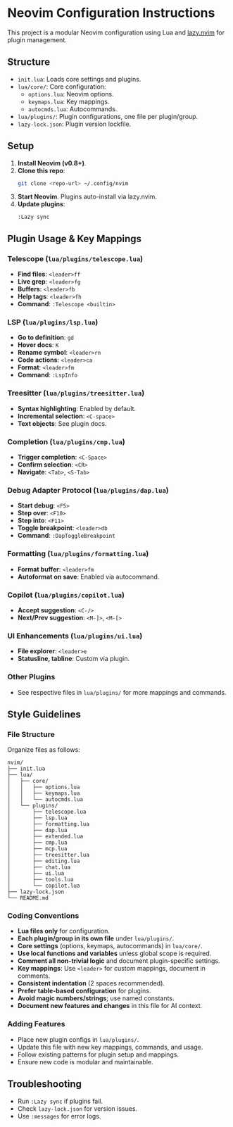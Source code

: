 # Neovim Configuration Instructions

This project is a modular Neovim configuration using Lua and [lazy.nvim](https://github.com/folke/lazy.nvim) for plugin management.

## Structure

- `init.lua`: Loads core settings and plugins.
- `lua/core/`: Core configuration:
  - `options.lua`: Neovim options.
  - `keymaps.lua`: Key mappings.
  - `autocmds.lua`: Autocommands.
- `lua/plugins/`: Plugin configurations, one file per plugin/group.
- `lazy-lock.json`: Plugin version lockfile.

## Setup

1. **Install Neovim (v0.8+)**.
2. **Clone this repo**:
   ```sh
   git clone <repo-url> ~/.config/nvim
   ```
3. **Start Neovim**. Plugins auto-install via lazy.nvim.
4. **Update plugins**:
   ```
   :Lazy sync
   ```

## Plugin Usage & Key Mappings

### Telescope (`lua/plugins/telescope.lua`)

- **Find files**: `<leader>ff`
- **Live grep**: `<leader>fg`
- **Buffers**: `<leader>fb`
- **Help tags**: `<leader>fh`
- **Command**: `:Telescope <builtin>`

### LSP (`lua/plugins/lsp.lua`)

- **Go to definition**: `gd`
- **Hover docs**: `K`
- **Rename symbol**: `<leader>rn`
- **Code actions**: `<leader>ca`
- **Format**: `<leader>fm`
- **Command**: `:LspInfo`

### Treesitter (`lua/plugins/treesitter.lua`)

- **Syntax highlighting**: Enabled by default.
- **Incremental selection**: `<C-space>`
- **Text objects**: See plugin docs.

### Completion (`lua/plugins/cmp.lua`)

- **Trigger completion**: `<C-Space>`
- **Confirm selection**: `<CR>`
- **Navigate**: `<Tab>`, `<S-Tab>`

### Debug Adapter Protocol (`lua/plugins/dap.lua`)

- **Start debug**: `<F5>`
- **Step over**: `<F10>`
- **Step into**: `<F11>`
- **Toggle breakpoint**: `<leader>db`
- **Command**: `:DapToggleBreakpoint`

### Formatting (`lua/plugins/formatting.lua`)

- **Format buffer**: `<leader>fm`
- **Autoformat on save**: Enabled via autocommand.

### Copilot (`lua/plugins/copilot.lua`)

- **Accept suggestion**: `<C-/>`
- **Next/Prev suggestion**: `<M-]>`, `<M-[>`

### UI Enhancements (`lua/plugins/ui.lua`)

- **File explorer**: `<leader>e`
- **Statusline, tabline**: Custom via plugin.

### Other Plugins

- See respective files in `lua/plugins/` for more mappings and commands.

## Style Guidelines

### File Structure

Organize files as follows:

```
nvim/
├── init.lua
├── lua/
│   ├── core/
│   │   ├── options.lua
│   │   ├── keymaps.lua
│   │   └── autocmds.lua
│   └── plugins/
│       ├── telescope.lua
│       ├── lsp.lua
│       ├── formatting.lua
│       ├── dap.lua
│       ├── extended.lua
│       ├── cmp.lua
│       ├── mcp.lua
│       ├── treesitter.lua
│       ├── editing.lua
│       ├── chat.lua
│       ├── ui.lua
│       ├── tools.lua
│       └── copilot.lua
├── lazy-lock.json
└── README.md
```

### Coding Conventions

- **Lua files only** for configuration.
- **Each plugin/group in its own file** under `lua/plugins/`.
- **Core settings** (options, keymaps, autocommands) in `lua/core/`.
- **Use local functions and variables** unless global scope is required.
- **Comment all non-trivial logic** and document plugin-specific settings.
- **Key mappings**: Use `<leader>` for custom mappings, document in comments.
- **Consistent indentation** (2 spaces recommended).
- **Prefer table-based configuration** for plugins.
- **Avoid magic numbers/strings**; use named constants.
- **Document new features and changes** in this file for AI context.

### Adding Features

- Place new plugin configs in `lua/plugins/`.
- Update this file with new key mappings, commands, and usage.
- Follow existing patterns for plugin setup and mappings.
- Ensure new code is modular and maintainable.

## Troubleshooting

- Run `:Lazy sync` if plugins fail.
- Check `lazy-lock.json` for version issues.
- Use `:messages` for error logs.
